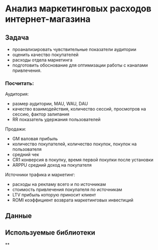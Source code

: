 # Анализ маркетинговых расходов интернет-магазина

## Задача 

- проанализировать чувствительные показатели аудитории  
- оценить качество покупателей  
- расходы отдела маркетинга  
- подготовить обоснование для оптимизации работы с каналами привлечения.  

### Посчитать:
Аудитория:  
- размер аудитории, MAU, WAU, DAU  
- качество взаимодействия, количество сессий, просмотров на сессию, фактор залипания  
- RR показатель удержания пользователей  

Продажи:  
- GM валовая прибыль  
- количество покупателей, количество покупок, покупок на пользователя  
- средний чек  
- CR1 конверсия в покупку, время первой покупки после установки  
- ARPPU средний доход на покупателя  

Источники трафика и маркетинг:  
- расходы на рекламу всего и по источникам  
- стоимость привлечения покупателя по источникам  
- LTV прибыль которую приносит клиент  
- ROMI коэффициент возврата маркетинговых инвестиций  

## Данные

  

## Используемые библиотеки

** 
